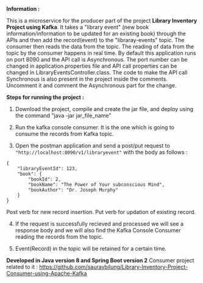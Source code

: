 **Information :**

This is a microservice for the producer part of the project **Library Inventory Project using Kafka**. It takes a "library event" (new book information/information to be updated for an existing book) through the APIs and then add the record(event) to the "libraray-events" topic. The consumer then reads the data from the topic. The reading of data from the topic by the consumer happens in real time. By default this application runs on port 8090 and the API call is Asynchronous. The port number can be changed in application.properties file and API call properties can be changed in LibraryEventsController.class. The code to make the API call Synchronous is also present in the project inside the comments. Uncomment it and comment the Asynchronous part for the change.


**Steps for running the project :**

1. Download the project, compile and create the jar file, and deploy using the command "java -jar jar_file_name"

2. Run the kafka console consumer. It is the one which is going to consume the records from Kafka topic.

3. Open the postman application and send a post/put request to ``` "http://localhost:8090/v1/libraryevent" ``` with the body as follows : 

```
{
    "libraryEventId": 123,
    "book": {
        "bookId": 2,
        "bookName": "The Power of Your subconscious Mind",
        "bookAuthor": "Dr. Joseph Murphy"
    }
}
```
Post verb for new record insertion.
Put verb for updation of existing record.

4. If the request is successfully recieved and processed we will see a response body and we will also find the 
Kafka Console Consumer reading the records from the topic.

5. Event(Record) in the topic will be retained for a certain time.

**Developed in Java version 8 and Spring Boot version 2**
Consumer project related to it : https://github.com/sauravbilung/Library-Inventory-Project-Consumer-using-Apache-Kafka



 






